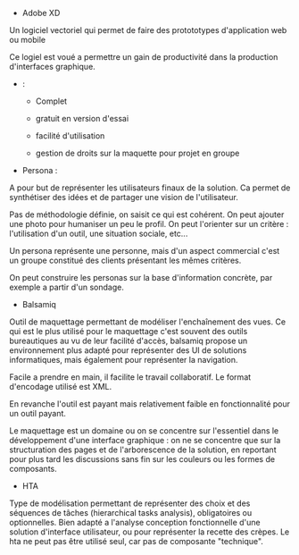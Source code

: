 * Adobe XD

Un logiciel vectoriel qui permet de faire des protototypes d'application web ou mobile

Ce logiel est voué a permettre un gain de productivité dans la production d'interfaces graphique.

+ : 

	* Complet

	* gratuit en version d'essai

	* facilité d'utilisation

	* gestion de droits sur la maquette pour projet en groupe


* Persona :

A pour but de représenter les utilisateurs finaux de la solution. Ca permet de synthétiser des idées et de partager une vision de l'utilisateur.

Pas de méthodologie définie, on saisit ce qui est cohérent. On peut ajouter une photo pour humaniser un peu le profil.
On peut l'orienter sur un critère : l'utilisation d'un outil, une situation sociale, etc...

Un persona représente une personne, mais d'un aspect commercial c'est un groupe constitué des clients présentant les mêmes critères.

On peut construire les personas sur la base d'information concrète, par exemple a partir d'un sondage.

* Balsamiq

Outil de maquettage permettant de modéliser l'enchaînement des vues. Ce qui est le plus utilisé pour le maquettage c'est souvent des outils bureautiques au vu de leur facilité d'accès, balsamiq propose un environnement plus adapté pour représenter des UI de solutions informatiques, mais également pour représenter la navigation.

Facile a prendre en main, il facilite le travail collaboratif. Le format d'encodage utilisé est XML.

En revanche l'outil est payant mais relativement faible en fonctionnalité pour un outil payant.

Le maquettage est un domaine ou on se concentre sur l'essentiel dans le développement d'une interface graphique : on ne se concentre que sur la structuration des pages et de l'arborescence de la solution, en reportant pour plus tard les discussions sans fin sur les couleurs ou les formes de composants.

* HTA 

Type de modélisation permettant de représenter des choix et des séquences de tâches (hierarchical tasks analysis), obligatoires ou optionnelles. Bien adapté a l'analyse conception fonctionnelle d'une solution d'interface utilisateur, ou pour représenter la recette des crèpes.
Le hta ne peut pas être utilisé seul, car pas de composante "technique".
